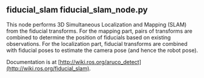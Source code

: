 ## fiducial_slam fiducial_slam_node.py

This node performs 3D Simultaneous Localization and Mapping (SLAM) from the 
fiducial transforms. For the mapping part, pairs of transforms are combined
to determine the position of fiducials based on existing observations.
For the localization part, fiducial transforms are combined with fiducial poses
to estimate the camera pose (and hence the robot pose).

Documentation is at [http://wiki.ros.org/aruco_detect](http://wiki.ros.org/fiducial_slam).
